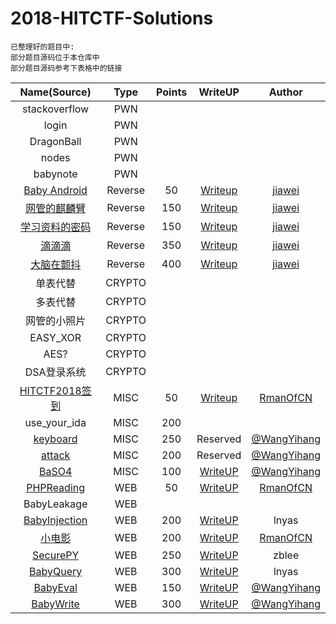 # 2018-HITCTF-Solutions

```
已整理好的题目中: 
部分题目源码位于本仓库中
部分题目源码参考下表格中的链接
```


|Name(Source)|Type|Points|WriteUP|Author|
|:-:|:-:|:-:|:-:|:-:|
|stackoverflow|PWN||||
|login|PWN||||
|DragonBall|PWN||||
|nodes|PWN||||
|babynote|PWN||||
|[Baby Android](https://github.com/7Hxz233/2018-HITCTF-Challenges/blob/master/reverse/BabyAndroid/source.java)|Reverse|50|[Writeup](http://jiangjiawei.pw/blog/2018/02/04/HITCTF2018-RE-wp/#Baby-Android)|[jiawei](https://github.com/Vccxx)|
|[网管的麒麟臂](https://github.com/7Hxz233/2018-HITCTF-Challenges/tree/master/reverse/%E7%BD%91%E7%AE%A1%E7%9A%84%E9%BA%92%E9%BA%9F%E8%87%82)|Reverse|150|[Writeup](http://jiangjiawei.pw/blog/2018/02/04/HITCTF2018-RE-wp/#%E7%BD%91%E7%AE%A1%E7%9A%84%E9%BA%92%E9%BA%9F%E8%87%82)|[jiawei](https://github.com/Vccxx)|
|[学习资料的密码](https://github.com/7Hxz233/2018-HITCTF-Challenges/blob/master/reverse/%E5%AD%A6%E4%B9%A0%E8%B5%84%E6%96%99%E7%9A%84%E5%AF%86%E7%A0%81/sourceCode.c)|Reverse|150|[Writeup](http://jiangjiawei.pw/blog/2018/02/04/HITCTF2018-RE-wp/#%E5%AD%A6%E4%B9%A0%E8%B5%84%E6%96%99%E7%9A%84%E5%AF%86%E7%A0%81)|[jiawei](https://github.com/Vccxx)|
|[滴滴滴](https://github.com/7Hxz233/2018-HITCTF-Challenges/blob/master/reverse/%E6%BB%B4%E6%BB%B4%E6%BB%B4/source.java)|Reverse|350|[Writeup](http://jiangjiawei.pw/blog/2018/02/04/HITCTF2018-RE-wp/#%E6%BB%B4%E6%BB%B4%E6%BB%B4)|[jiawei](https://github.com/Vccxx)|
|[大脑在颤抖](https://github.com/7Hxz233/2018-HITCTF-Challenges/blob/master/reverse/%E5%A4%A7%E8%84%91%E5%9C%A8%E9%A2%A4%E6%8A%96/sourceCode.cpp)|Reverse|400|[Writeup](http://jiangjiawei.pw/blog/2018/02/04/HITCTF2018-RE-wp/#%E5%A4%A7%E8%84%91%E5%9C%A8%E9%A2%A4%E6%8A%96)|[jiawei](https://github.com/Vccxx)|
|单表代替|CRYPTO||||
|多表代替|CRYPTO||||
|网管的小照片|CRYPTO||||
|EASY_XOR|CRYPTO||||
|AES?|CRYPTO||||
|DSA登录系统|CRYPTO||||
|[HITCTF2018签到](https://github.com/7Hxz233/2018-HITCTF-Challenges/tree/master/misc/checkin)|MISC|50|[Writeup](https://github.com/7Hxz233/2018-HITCTF-Challenges/tree/master/checkin)|[RmanOfCN](https://github.com/Rman0fCN)|
|use_your_ida|MISC|200|||
|[keyboard](https://github.com/WangYihang/SniperOJ-WriteUps/tree/master/misc/misc250-keyboard)|MISC|250|Reserved|[@WangYihang](https://github.com/wangyihang)|
|[attack](https://github.com/WangYihang/SniperOJ-WriteUps/tree/master/misc/misc200-attack)|MISC|200|Reserved|[@WangYihang](https://github.com/wangyihang)|
|[BaSO4](https://github.com/WangYihang/SniperOJ-WriteUps/tree/master/misc/misc100-baso4)|MISC|100|[WriteUP](https://github.com/WangYihang/SniperOJ-WriteUps/blob/master/misc/misc100-baso4/decode_32_64.py)|[@WangYihang](https://github.com/wangyihang)|
|[PHPReading](https://github.com/7Hxz233/2018-HITCTF-Challenges/tree/master/web/PHPreading)|WEB|50|[WriteUP](https://github.com/7Hxz233/2018-HITCTF-Challenges/blob/master/PHPreading/README.md)|[RmanOfCN](https://github.com/Rman0fCN)|
|BabyLeakage|WEB||||
|[BabyInjection](https://github.com/7Hxz233/2018-HITCTF-Challenges/tree/master/web/BabyInjection)|WEB|200|[WriteUP](https://github.com/7Hxz233/2018-HITCTF-Challenges/blob/master/BabyInjection/BabyQuery%26Injection.md)|lnyas|
|[小电影](https://github.com/7Hxz233/2018-HITCTF-Challenges/tree/master/web/LittleFilm)|WEB|200|[WriteUP](https://github.com/7Hxz233/2018-HITCTF-Challenges/blob/master/LittleFilm/README.md)|[RmanOfCN](https://github.com/Rman0fCN)|
|[SecurePY](https://github.com/7Hxz233/2018-HITCTF-Challenges/tree/master/web/SecurePY)|WEB|250|[WriteUP](https://github.com/7Hxz233/2018-HITCTF-Challenges/tree/master/SecurePY/README.md)|zblee|
|[BabyQuery](https://github.com/7Hxz233/2018-HITCTF-Challenges/tree/master/web/BabyQuery)|WEB|300|[WriteUP](https://github.com/7Hxz233/2018-HITCTF-Challenges/blob/master/BabyInjection/BabyQuery%26Injection.md)|lnyas|
|[BabyEval](https://github.com/WangYihang/SniperOJ-WriteUps/tree/master/web/web150-babyeval/src)|WEB|150|[WriteUP](https://github.com/WangYihang/SniperOJ-WriteUps/tree/master/web/web150-babyeval/solution)|[@WangYihang](https://github.com/wangyihang)|
|[BabyWrite](https://github.com/WangYihang/SniperOJ-WriteUps/tree/master/web/web300-babywrite/src)|WEB|300|[WriteUP](https://github.com/WangYihang/SniperOJ-WriteUps/tree/master/web/web300-babywrite/solution)|[@WangYihang](https://github.com/wangyihang)|
